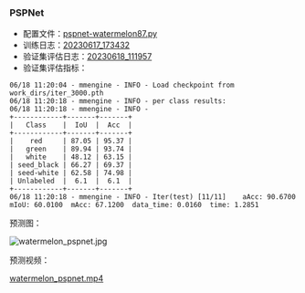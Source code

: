 ### PSPNet

- 配置文件：[pspnet-watermelon87.py](mmsegmentation%2Fpspnet-watermelon87.py)
- 训练日志：[20230617_173432](work_dirs%2F20230617_173432)
- 验证集评估日志：[20230618_111957](work_dirs%2F20230618_111957)
- 验证集评估指标：
```
06/18 11:20:04 - mmengine - INFO - Load checkpoint from work_dirs/iter_3000.pth
06/18 11:20:18 - mmengine - INFO - per class results:
06/18 11:20:18 - mmengine - INFO - 
+------------+-------+-------+
|   Class    |  IoU  |  Acc  |
+------------+-------+-------+
|    red     | 87.05 | 95.37 |
|   green    | 89.94 | 93.74 |
|   white    | 48.12 | 63.15 |
| seed_black | 66.27 | 69.37 |
| seed-white | 62.58 | 74.98 |
| Unlabeled  |  6.1  |  6.1  |
+------------+-------+-------+
06/18 11:20:18 - mmengine - INFO - Iter(test) [11/11]    aAcc: 90.6700  mIoU: 60.0100  mAcc: 67.1200  data_time: 0.0160  time: 1.2851
```

预测图：

![watermelon_pspnet.jpg](mmsegmentation%2Foutputs%2Fwatermelon_pspnet.jpg)

预测视频：

[watermelon_pspnet.mp4](mmsegmentation%2Foutputs%2Fwatermelon_pspnet.mp4)